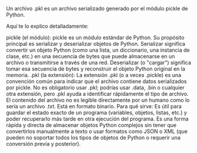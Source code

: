 Un archivo .pkl es un archivo serializado generado por el módulo pickle de Python.

Aquí te lo explico detalladamente:

pickle (el módulo):
pickle es un módulo estándar de Python.
Su propósito principal es serializar y deserializar objetos de Python.
Serializar significa convertir un objeto Python (como una lista, un diccionario, una instancia de clase, etc.) en una secuencia de bytes que puede almacenarse en un archivo o transmitirse a través de una red.
Deserializar (o "cargar") significa tomar esa secuencia de bytes y reconstruir el objeto Python original en la memoria.
.pkl (la extensión):
La extensión .pkl (o a veces .pickle) es una convención común para indicar que el archivo contiene datos serializados por pickle.
No es obligatorio usar .pkl; podrías usar .data, .bin o cualquier otra extensión, pero .pkl ayuda a identificar rápidamente el tipo de archivo.
El contenido del archivo no es legible directamente por un humano como lo sería un archivo .txt. Está en formato binario.
Para qué sirve:
Es útil para guardar el estado exacto de un programa (variables, objetos, listas, etc.) y poder recuperarlo más tarde en otra ejecución del programa.
Es una forma rápida y directa de almacenar objetos Python complejos sin tener que convertirlos manualmente a texto o usar formatos como JSON o XML (que pueden no soportar todos los tipos de objetos de Python o requerir una conversión previa y posterior).